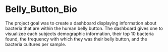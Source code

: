 # Belly_Button_Bio
The project goal was to create a dashboard displaying information about bacteria that are within the human belly button. The dashboard gives one to visualizee each subjects demographic information, their top 10 bacteria found, the frequency with which they was their belly button, and the bacteria cultures per sample.

